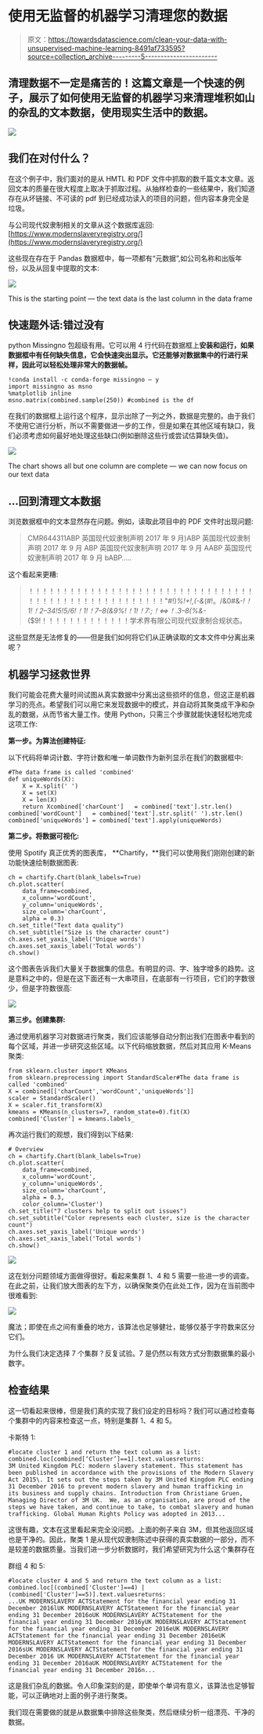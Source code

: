# 使用无监督的机器学习清理您的数据

> 原文：<https://towardsdatascience.com/clean-your-data-with-unsupervised-machine-learning-8491af733595?source=collection_archive---------5----------------------->

## 清理数据不一定是痛苦的！这篇文章是一个快速的例子，展示了如何使用无监督的机器学习来清理堆积如山的杂乱的文本数据，使用现实生活中的数据。

![](img/c9d121ef2d432b0c681baf8a259599bd.png)

## 我们在对付什么？

在这个例子中，我们面对的是从 HMTL 和 PDF 文件中抓取的数千篇文本文章。返回文本的质量在很大程度上取决于抓取过程。从抽样检查的一些结果中，我们知道存在从坏链接、不可读的 pdf 到已经成功读入的项目的问题，但内容本身完全是垃圾。

与公司现代奴隶制相关的文章从这个数据库返回:[https://www.modernslaveryregistry.org/](https://www.modernslaveryregistry.org/)

这些现在存在于 Pandas 数据框中，每一项都有“元数据”,如公司名称和出版年份，以及从回复中提取的文本:

![](img/6d3540651dfaae44990b9e0bcb6ccded.png)

This is the starting point — the text data is the last column in the data frame

## 快速题外话:错过没有

python Missingno 包超级有用。它可以用 4 行代码在数据框上**安装和运行，如果数据框中有任何缺失信息，它会快速突出显示。它还能够对数据集中的行进行采样，因此可以轻松处理非常大的数据帧。**

```
!conda install -c conda-forge missingno — y
import missingno as msno
%matplotlib inline
msno.matrix(combined.sample(250)) #combined is the df
```

在我们的数据框上运行这个程序，显示出除了一列之外，数据是完整的。由于我们不使用它进行分析，所以不需要做进一步的工作，但是如果在其他区域有缺口，我们必须考虑如何最好地处理这些缺口(例如删除这些行或尝试估算缺失值)。

![](img/c603833a4a68bc31757e87bd6fa12098.png)

The chart shows all but one column are complete — we can now focus on our text data

## …回到清理文本数据

浏览数据框中的文本显然存在问题。例如，读取此项目中的 PDF 文件时出现问题:

> CMR644311ABP 英国现代奴隶制声明 2017 年 9 月)ABP 英国现代奴隶制声明 2017 年 9 月 ABP 英国现代奴隶制声明 2017 年 9 月 AABP 英国现代奴隶制声明 2017 年 9 月 bABP…..

这个看起来更糟:

> ！！！！！！！！！！！！！！！！！！！！！！！！！！！！！！！！！！！！！！！！！！！！！！！！！！！！！"#!)*%!+!,(-&*(#!。/&0#&-*!！1!！2–34!5!5/6!！1!！7–8(&9%!！1!！7:;！<=>！.3–8(%&-*($9!！！！！！！！！！！！！！学术界有限公司现代奴隶制合规状态。

这些显然是无法修复的——但是我们如何将它们从正确读取的文本文件中分离出来呢？

## 机器学习拯救世界

我们可能会花费大量时间试图从真实数据中分离出这些损坏的信息，但这正是机器学习的亮点。希望我们可以用它来发现数据中的模式，并自动将其聚类成干净和杂乱的数据，从而节省大量工作。使用 Python，只需三个步骤就能快速轻松地完成这项工作:

**第一步。为算法创建特征:**

以下代码将单词计数、字符计数和唯一单词数作为新列显示在我们的数据框中:

```
#The data frame is called 'combined'
def uniqueWords(X):
    X = X.split(' ')
    X = set(X)
    X = len(X)
    return Xcombined['charCount']   = combined['text'].str.len()
combined['wordCount']   = combined['text'].str.split(' ').str.len()
combined['uniqueWords'] = combined['text'].apply(uniqueWords)
```

**第二步。将数据可视化:**

使用 Spotify 真正优秀的图表库， **Chartify，**我们可以使用我们刚刚创建的新功能快速绘制数据图表:

```
ch = chartify.Chart(blank_labels=True)
ch.plot.scatter(
    data_frame=combined,
    x_column='wordCount',
    y_column='uniqueWords',
    size_column='charCount',
    alpha = 0.3)
ch.set_title("Text data quality")
ch.set_subtitle("Size is the character count")
ch.axes.set_yaxis_label('Unique words')
ch.axes.set_xaxis_label('Total words')
ch.show()
```

这个图表告诉我们大量关于数据集的信息。有明显的词、字、独字增多的趋势。这是意料之中的，但是在这下面还有一大串项目，在底部有一行项目，它们的字数很少，但是字符数很高:

![](img/576f98abc3c9f2096d61282a04296f8f.png)

**第三步。创建集群:**

通过使用机器学习对数据进行聚类，我们应该能够自动分割出我们在图表中看到的每个区域，并进一步研究这些区域。以下代码缩放数据，然后对其应用 K-Means 聚类:

```
from sklearn.cluster import KMeans
from sklearn.preprocessing import StandardScaler#The data frame is called 'combined'
X = combined[['charCount','wordCount','uniqueWords']]
scaler = StandardScaler()
X = scaler.fit_transform(X)
kmeans = KMeans(n_clusters=7, random_state=0).fit(X)
combined['Cluster'] = kmeans.labels_
```

再次运行我们的观想，我们得到以下结果:

```
# Overview
ch = chartify.Chart(blank_labels=True)
ch.plot.scatter(
    data_frame=combined,
    x_column='wordCount',
    y_column='uniqueWords',
    size_column='charCount',
    alpha = 0.3,
    color_column='Cluster')
ch.set_title("7 clusters help to split out issues")
ch.set_subtitle("Color represents each cluster, size is the character count")
ch.axes.set_yaxis_label('Unique words')
ch.axes.set_xaxis_label('Total words')
ch.show()
```

![](img/6b9352867ddc0fab9cbc6367f1cec529.png)

这在划分问题领域方面做得很好。看起来集群 1、4 和 5 需要一些进一步的调查。在此之前，让我们放大图表的左下方，以确保聚类仍在此处工作，因为在当前图中很难看到:

![](img/bfb3f7fa3336a843e617510ef2aa6756.png)

魔法；即使在点之间有重叠的地方，该算法也足够健壮，能够仅基于字符数来区分它们。

为什么我们决定选择 7 个集群？反复试验。7 是仍然以有效方式分割数据集的最小数字。

## 检查结果

这一切看起来很棒，但是我们真的实现了我们设定的目标吗？我们可以通过检查每个集群中的内容来检查这一点，特别是集群 1、4 和 5。

卡斯特 1:

```
#locate cluster 1 and return the text column as a list:
combined.loc[combined[‘Cluster’]==1].text.valuesreturns:
3M United Kingdom PLC: modern slavery statement. This statement has been published in accordance with the provisions of the Modern Slavery Act 2015\. It sets out the steps taken by 3M United Kingdom PLC ending 31 December 2016 to prevent modern slavery and human trafficking in its business and supply chains. Introduction from Christiane Gruen, Managing Director of 3M UK.  We, as an organisation, are proud of the steps we have taken, and continue to take, to combat slavery and human trafficking. Global Human Rights Policy was adopted in 2013...
```

这很有趣，文本在这里看起来完全没问题。上面的例子来自 3M，但其他返回区域也是干净的。因此，聚类 1 是从现代奴隶制陈述中获得的真实数据的一部分，而不是较差的数据质量。当我们进一步分析数据时，我们希望研究为什么这个集群存在

群组 4 和 5:

```
#locate cluster 4 and 5 and return the text column as a list:
combined.loc[(combined['Cluster']==4) | (combined['Cluster']==5)].text.valuesreturns:
...UK MODERNSLAVERY ACTStatement for the financial year ending 31 December 2016lUK MODERNSLAVERY ACTStatement for the financial year ending 31 December 2016oUK MODERNSLAVERY ACTStatement for the financial year ending 31 December 2016yUK MODERNSLAVERY ACTStatement for the financial year ending 31 December 2016eUK MODERNSLAVERY ACTStatement for the financial year ending 31 December 2016eUK MODERNSLAVERY ACTStatement for the financial year ending 31 December 2016sUK MODERNSLAVERY ACTStatement for the financial year ending 31 December 2016 UK MODERNSLAVERY ACTStatement for the financial year ending 31 December 2016aUK MODERNSLAVERY ACTStatement for the financial year ending 31 December 2016n...
```

这是我们杂乱的数据。令人印象深刻的是，即使单个单词有意义，该算法也足够智能，可以正确地对上面的例子进行聚类。

我们现在需要做的就是从数据集中排除这些聚类，然后继续分析一组漂亮、干净的数据。